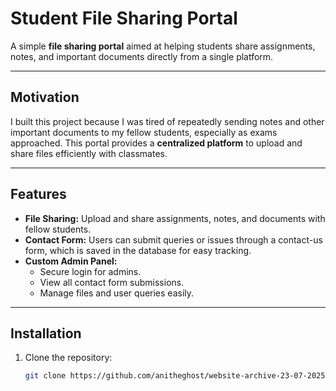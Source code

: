 # Student File Sharing Portal

A simple **file sharing portal** aimed at helping students share assignments, notes, and important documents directly from a single platform.

---

## Motivation

I built this project because I was tired of repeatedly sending notes and other important documents to my fellow students, especially as exams approached. This portal provides a **centralized platform** to upload and share files efficiently with classmates.

---

## Features

- **File Sharing:** Upload and share assignments, notes, and documents with fellow students.  
- **Contact Form:** Users can submit queries or issues through a contact-us form, which is saved in the database for easy tracking.  
- **Custom Admin Panel:**  
  - Secure login for admins.  
  - View all contact form submissions.  
  - Manage files and user queries easily.  

---

## Installation

1. Clone the repository:
   ```bash
   git clone https://github.com/anitheghost/website-archive-23-07-2025.git
